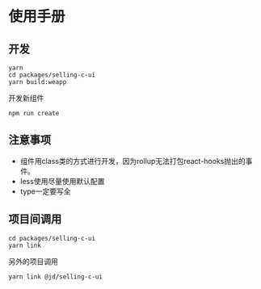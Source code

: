 # 使用手册
## 开发
```shell
yarn
cd packages/selling-c-ui
yarn build:weapp
```
开发新组件
```shell
npm run create
```
## 注意事项
+ 组件用class类的方式进行开发，因为rollup无法打包react-hooks抛出的事件。
+ less使用尽量使用默认配置
+ type一定要写全

## 项目间调用
```shell
cd packages/selling-c-ui
yarn link
```
另外的项目调用
```shell
yarn link @jd/selling-c-ui
```